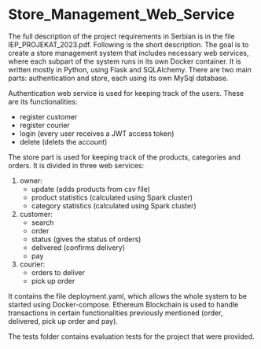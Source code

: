 # Store_Management_Web_Service
The full description of the project requirements in Serbian is in the file IEP_PROJEKAT_2023.pdf. Following is the short description.
The goal is to create a store management system that includes necessary web services, where each subpart of the system runs in its own Docker container. It is written mostly in Python, using Flask and SQLAlchemy. There are two main parts: authentication and store, each using its own MySql database.

Authentication web service is used for keeping track of the users. These are its functionalities:
- register customer
- register courier
- login (every user receives a JWT access token)
- delete (delets the account)

The store part is used for keeping track of the products, categories and orders. It is divided in three web services:
1) owner:
   - update (adds products from csv file)
   - product statistics (calculated using Spark cluster)
   - category statistics (calculated using Spark cluster)
2) customer:
   - search
   - order
   - status (gives the status of orders)
   - delivered (confirms delivery)
   - pay
3) courier:
   - orders to deliver
   - pick up order

It contains the file deployment.yaml, which allows the whole system to be started using Docker-compose.
Ethereum Blockchain is used to handle transactions in certain functionalities previously mentioned (order, delivered, pick up order and pay).

The tests folder contains evaluation tests for the project that were provided.
